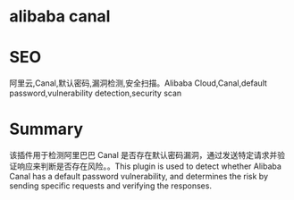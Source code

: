 # alibaba canal
# SEO
阿里云,Canal,默认密码,漏洞检测,安全扫描。Alibaba Cloud,Canal,default password,vulnerability detection,security scan
# Summary
该插件用于检测阿里巴巴 Canal 是否存在默认密码漏洞，通过发送特定请求并验证响应来判断是否存在风险。。This plugin is used to detect whether Alibaba Canal has a default password vulnerability, and determines the risk by sending specific requests and verifying the responses.
